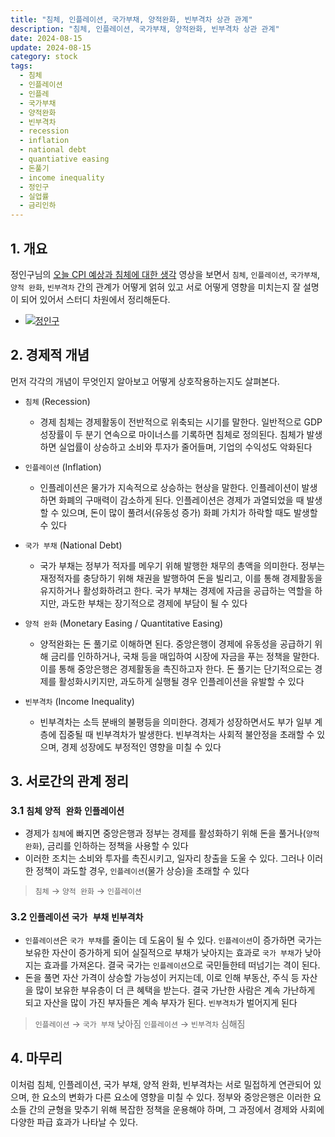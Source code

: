 ```yaml
---
title: "침체, 인플레이션, 국가부채, 양적완화, 빈부격차 상관 관계"
description: "침체, 인플레이션, 국가부채, 양적완화, 빈부격차 상관 관계"
date: 2024-08-15
update: 2024-08-15
category: stock
tags:
  - 침체
  - 인플레이션
  - 인플레
  - 국가부채
  - 양적완화
  - 빈부격차
  - recession
  - inflation
  - national debt
  - quantiative easing
  - 돈풀기
  - income inequality
  - 정인구
  - 실업률
  - 금리인하
---
```


## 1. 개요

정인구님의 [오늘 CPI 예상과 침체에 대한 생각](https://www.youtube.com/watch?v=YRFZ5Y9Bc7k) 영상을 보면서 `침체`, `인플레이션`, `국가부채`, `양적 완화`, `빈부격차` 간의 관계가 어떻게 얽혀 있고 서로 어떻게 영향을 미치는지 잘 설명이 되어 있어서 스터디 차원에서 정리해둔다.

- [![정인구](https://img.youtube.com/vi/YRFZ5Y9Bc7k/0.jpg)](https://www.youtube.com/watch?v=YRFZ5Y9Bc7k)

## 2. 경제적 개념

먼저 각각의 개념이 무엇인지 알아보고 어떻게 상호작용하는지도 살펴본다.

- `침체` (Recession)
  - 경제 침체는 경제활동이 전반적으로 위축되는 시기를 말한다. 일반적으로 GDP 성장률이 두 분기 연속으로 마이너스를 기록하면 침체로 정의된다. 침체가 발생하면 실업률이 상승하고 소비와 투자가 줄어들며, 기업의 수익성도 악화된다

- `인플레이션` (Inflation)
  - 인플레이션은 물가가 지속적으로 상승하는 현상을 말한다. 인플레이션이 발생하면 화폐의 구매력이 감소하게 된다. 인플레이션은 경제가 과열되었을 때 발생할 수 있으며, 돈이 많이 풀려서(유동성 증가) 화폐 가치가 하락할 때도 발생할 수 있다

- `국가 부채` (National Debt)
  - 국가 부채는 정부가 적자를 메우기 위해 발행한 채무의 총액을 의미한다. 정부는 재정적자를 충당하기 위해 채권을 발행하여 돈을 빌리고, 이를 통해 경제활동을 유지하거나 활성화하려고 한다. 국가 부채는 경제에 자금을 공급하는 역할을 하지만, 과도한 부채는 장기적으로 경제에 부담이 될 수 있다

- `양적 완화` (Monetary Easing / Quantitative Easing)
  - 양적완화는 돈 풀기로 이해하면 된다. 중앙은행이 경제에 유동성을 공급하기 위해 금리를 인하하거나, 국채 등을 매입하여 시장에 자금을 푸는 정책을 말한다. 이를 통해 중앙은행은 경제활동을 촉진하고자 한다. 돈 풀기는 단기적으로는 경제를 활성화시키지만, 과도하게 실행될 경우 인플레이션을 유발할 수 있다

- `빈부격차` (Income Inequality)
  - 빈부격차는 소득 분배의 불평등을 의미한다. 경제가 성장하면서도 부가 일부 계층에 집중될 때 빈부격차가 발생한다. 빈부격차는 사회적 불안정을 초래할 수 있으며, 경제 성장에도 부정적인 영향을 미칠 수 있다

## 3. 서로간의 관계 정리

### 3.1 `침체` `양적 완화` `인플레이션`

- 경제가 `침체`에 빠지면 중앙은행과 정부는 경제를 활성화하기 위해 돈을 풀거나(`양적 완화`), 금리를 인하하는 정책을 사용할 수 있다
- 이러한 조치는 소비와 투자를 촉진시키고, 일자리 창출을 도울 수 있다. 그러나 이러한 정책이 과도할 경우, `인플레이션`(물가 상승)을 초래할 수 있다

> `침체` → `양적 완화` → `인플레이션`

### 3.2 `인플레이션` `국가 부채` `빈부격차`

- `인플레이션`은 `국가 부채`를 줄이는 데 도움이 될 수 있다. `인플레이션`이 증가하면 국가는 보유한 자산이 증가하게 되어 실질적으로 부채가 낮아지는 효과로 `국가 부채`가 낮아지는 효과를 가져온다. 결국 국가는 `인플레이션`으로 국민들한테 떠넘기는 격이 된다.
- 돈을 풀면 자산 가격이 상승할 가능성이 커지는데, 이로 인해 부동산, 주식 등 자산을 많이 보유한 부유층이 더 큰 혜택을 받는다. 결국 가난한 사람은 계속 가난하게 되고 자산을 많이 가진 부자들은 계속 부자가 된다. `빈부격차`가 벌어지게 된다

> `인플레이션` → `국가 부채` 낮아짐 
> `인플레이션` → `빈부격차` 심해짐

## 4. 마무리

이처럼 침체, 인플레이션, 국가 부채, 양적 완화, 빈부격차는 서로 밀접하게 연관되어 있으며, 한 요소의 변화가 다른 요소에 영향을 미칠 수 있다. 정부와 중앙은행은 이러한 요소들 간의 균형을 맞추기 위해 복잡한 정책을 운용해야 하며, 그 과정에서 경제와 사회에 다양한 파급 효과가 나타날 수 있다.

